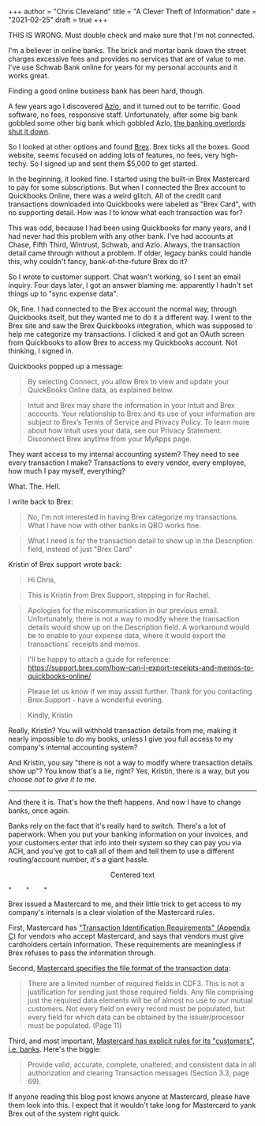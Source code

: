 +++
author = "Chris Cleveland"
title = "A Clever Theft of Information"
date = "2021-02-25"
draft = true
+++

THIS IS WRONG. Must double check and make sure that I'm not connected.

I'm a believer in online banks. The brick and mortar bank down the street charges excessive fees and provides no services that are of value to me. I've use Schwab Bank online for years for my personal accounts and it works great.

Finding a good online business bank has been hard, though. 

A few years ago I discovered [Azlo](https://www.azlo.com), and it turned out to be terrific. Good software, no fees, responsive staff. Unfortunately, after some big bank gobbled some other big bank which gobbled Azlo, [the banking overlords shut it down](https://www.azlo.com/blog/go-forth-and-azlo). 

So I looked at other options and found [Brex](https://www.brex.com/). Brex ticks all the boxes. Good website, seems focused on adding lots of features, no fees, very high-techy. So I signed up and sent them $5,000 to get started.

In the beginning, it looked fine. I started using the built-in Brex Mastercard to pay for some subscriptions. But when I connected the Brex account to Quickbooks Online, there was a weird glitch. All of the credit card transactions downloaded into Quickbooks were labeled as "Brex Card", with no supporting detail. How was I to know what each transaction was for?

This was odd, because I had been using Quickbooks for many years, and I had never had this problem with any other bank. I've had accounts at Chase, Fifth Third, Wintrust, Schwab, and Azlo. Always, the transaction detail came through without a problem. If older, legacy banks could handle this, why couldn't fancy, bank-of-the-future Brex do it?

So I wrote to customer support. Chat wasn't working, so I sent an email inquiry. Four days later, I got an answer blaming me: apparently I hadn't set things up to "sync expense data".

Ok, fine. I had connected to the Brex account the normal way, through Quickbooks itself, but they wanted me to do it a different way. I went to the Brex site and saw the Brex Quickbooks integration, which was supposed to help me categorize my transactions. I clicked it and got an OAuth screen from Quickbooks to allow Brex to access my Quickbooks account. Not thinking, I signed in.

Quickbooks popped up a message:

>By selecting Connect, you allow Brex to view and update your QuickBooks Online data, as explained below.

>Intuit and Brex may share the information in your Intuit and Brex accounts. Your relationship to Brex and its use of your information are subject to Brex’s Terms of Service and Privacy Policy. To learn more about how Intuit uses your data, see our Privacy Statement.
Disconnect Brex anytime from your MyApps page.

They want access to my internal accounting system? They need to see every transaction I make? Transactions to every vendor, every employee, how much I pay myself, everything?

What. The. Hell.

I write back to Brex: 

>No, I'm not interested in having Brex categorize my transactions. What I have now with other banks in QBO works fine.

>What I need is for the transaction detail to show up in the Description field, instead of just "Brex Card"

Kristin of Brex support wrote back:

>Hi Chris,

>This is Kristin from Brex Support, stepping in for Rachel.

>Apologies for the miscommunication in our previous email. Unfortunately, there is not a way to modify where the transaction details would show up on the Description field. A workaround would be to enable to your expense data, where it would export the transactions' receipts and memos. 

>I'll be happy to attach a guide for reference: https://support.brex.com/how-can-i-export-receipts-and-memos-to-quickbooks-online/

>Please let us know if we may assist further. Thank for you contacting Brex Support - have a wonderful evening. 

>Kindly,
>Kristin

Really, Kristin? You will withhold transaction details from me, making it nearly impossible to do my books, unless I give you full access to my company's internal accounting system?

And Kristin, you say "there is not a way to modify where transaction details show up"? You know that's a lie, right? Yes, Kristin, there is a way, but you *choose not to give it to me*.

*  *  *

And there it is. That's how the theft happens. And now I have to change banks, once again.

Banks rely on the fact that it's really hard to switch. There's a lot of paperwork. When you put your banking information on your invoices, and your customers enter that info into their system so they can pay you via ACH, and you've got to call all of them and tell them to use a different routing/account number, it's a giant hassle.
<p style="text-align: center;">Centered text</p>


    *    *    *

Brex issued a Mastercard to me, and their little trick to get access to my company's internals is a clear violation of the Mastercard rules.

First, Mastercard has ["Transaction Identification Requirements" (Appendix C)](https://www.mastercard.us/content/dam/mccom/global/documents/transaction-processing-rules.pdf) for vendors who accept Mastercard, and says that vendors must give cardholders certain information. These requirements are meaningless if Brex refuses to pass the information through.

Second, [Mastercard specifies the file format of the transaction data](http://smartdatasupport.mastercard.com/CDF3Overview.pdf):

>There are a limited number of required fields in CDF3. This is not a justification for sending just those required fields. Any file comprising just the required data elements will be of almost no use to our mutual customers. Not every field on every record must be populated, but every field for which data can be obtained by the issuer/processor must be populated. (Page 11)

Third, and most important, [Mastercard has explicit rules for its "customers", i.e. banks](https://www.mastercard.us/content/dam/mccom/global/documents/mastercard-rules.pdf). Here's the biggie:

>Provide valid, accurate, complete, unaltered, and consistent data in all authorization and clearing Transaction messages (Section 3.3, page 69).

If anyone reading this blog post knows anyone at Mastercard, please have them look into this. I expect that it wouldn't take long for Mastercard to yank Brex out of the system right quick.
